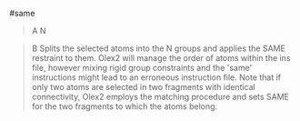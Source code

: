 #same

>A N

>B Splits the selected atoms into the N groups and applies the SAME restraint to them. Olex2 will manage the order of atoms within the ins file, however mixing rigid group constraints and the 'same' instructions might lead to an erroneous instruction file. Note that if only two atoms are selected in two fragments with identical connectivity, Olex2 employs the matching procedure and sets SAME for the two fragments to which the atoms belong.
